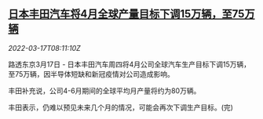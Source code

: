 <!--1647505863000-->
[日本丰田汽车将4月全球产量目标下调15万辆，至75万辆](https://cn.reuters.com/article/toyota-april-production-target-0317-idCNKCS2LE0RO)
------

<div><i>2022-03-17T08:11:10Z</i></div><p>路透东京3月17日 - 日本丰田汽车周四将4月公司全球汽车生产目标下调15万辆，至75万辆，因半导体短缺和新冠疫情对公司造成影响。</p><p>丰田补充说，公司4-6月期间的全球平均月产量将约为80万辆。</p><p>丰田表示，仍难以预见未来几个月的情况，可能会再次下调生产目标。(完)</p>
